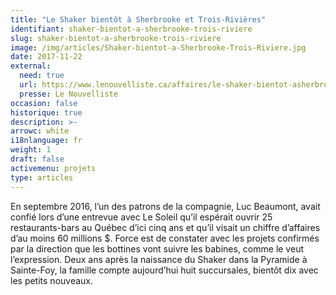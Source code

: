 ```yaml
---
title: "Le Shaker bientôt à Sherbrooke et Trois-Rivières"
identifiant: shaker-bientot-a-sherbrooke-trois-riviere
slug: shaker-bientot-a-sherbrooke-trois-riviere
image: /img/articles/Shaker-bientot-a-Sherbrooke-Trois-Riviere.jpg 
date: 2017-11-22
external:
  need: true
  url: https://www.lenouvelliste.ca/affaires/le-shaker-bientot-asherbrooke-ettrois-rivieres-4f45eb62110d0fda65c1e091f81b404d
  presse: Le Nouvelliste
occasion: false
historique: true
description: >-
arrowc: white
i18nlanguage: fr
weight: 1
draft: false
activemenu: projets
type: articles
---
```

En septembre 2016, l’un des patrons de la compagnie, Luc Beaumont, avait confié lors d’une entrevue avec Le Soleil qu’il espérait ouvrir 25 restaurants-bars au Québec d’ici cinq ans et qu’il visait un chiffre d’affaires d’au moins 60 millions $. Force est de constater avec les projets confirmés par la direction que les bottines vont suivre les babines, comme le veut l’expression. Deux ans après la naissance du Shaker dans la Pyramide à Sainte-Foy, la famille compte aujourd’hui huit succursales, bientôt dix avec les petits nouveaux.
